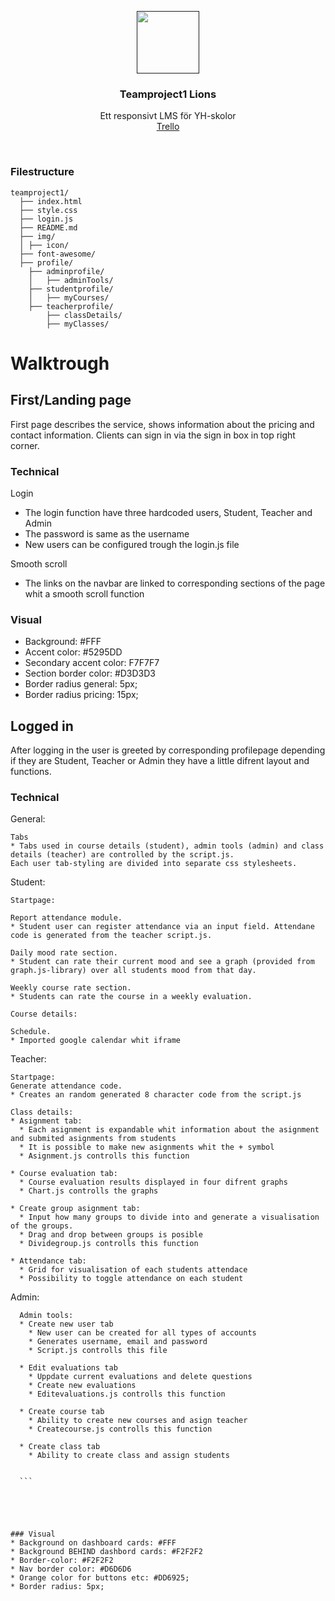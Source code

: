 <p align="center">
  <a href="">
    <img src="https://lh3.googleusercontent.com/oFlHrHIHr3IT0KgbFVmNjCsI7PDzdm6YQj9WhXpaPiM7elyTXpHlNDLklr5RElpG3gM=h310" alt="" width=100 height=100>
  </a>

  <h3 align="center">Teamproject1 Lions</h3>

  <p align="center">
    Ett responsivt LMS för YH-skolor <br>
  <a href="https://trello.com/b/nOapM9nK/projektarbete">Trello</a>


  </p>
</p>

<br>


### Filestructure
```
teamproject1/					
  ├── index.html				
  ├── style.css				
  ├── login.js				
  ├── README.md				
  ├── img/			
  │	├── icon/		
  ├── font-awesome/			
  ├── profile/			
  	├── adminprofile/		
	│	├── adminTools/	
	├── studentprofile/
	│	├── myCourses/
	├── teacherprofile/		
		├── classDetails/
		├── myClasses/
```
# Walktrough

## First/Landing page
First page describes the service, shows information about the pricing and contact information.
Clients can sign in via the sign in box in top right corner.
### Technical

Login
* The login function have three hardcoded users, Student, Teacher and Admin
* The password is same as the username
* New users can be configured trough the login.js file

Smooth scroll
* The links on the navbar are linked to corresponding sections of the page whit a smooth scroll function

### Visual
* Background: #FFF
* Accent color: #5295DD
* Secondary accent color: F7F7F7
* Section border color: #D3D3D3
* Border radius general: 5px;
* Border radius pricing: 15px;


## Logged in
After logging in the user is greeted by corresponding profilepage depending if they are Student, Teacher or Admin they have a little difrent layout and functions.

### Technical

General: 
```
Tabs 
* Tabs used in course details (student), admin tools (admin) and class details (teacher) are controlled by the script.js. 
Each user tab-styling are divided into separate css stylesheets. 
```

Student:
```
Startpage:

Report attendance module. 
* Student user can register attendance via an input field. Attendane code is generated from the teacher script.js. 

Daily mood rate section. 
* Student can rate their current mood and see a graph (provided from graph.js-library) over all students mood from that day. 

Weekly course rate section. 
* Students can rate the course in a weekly evaluation. 
```
```
Course details:

Schedule. 
* Imported google calendar whit iframe

```
Teacher:
```
Startpage:
Generate attendance code.
* Creates an random generated 8 character code from the script.js
```
```
Class details:
* Asignment tab:
  * Each asignment is expandable whit information about the asignment and submited asignments from students
  * It is possible to make new asignments whit the + symbol
  * Asignment.js controlls this function
  
* Course evaluation tab:
  * Course evaluation results displayed in four difrent graphs
  * Chart.js controlls the graphs

* Create group asignment tab:
  * Input how many groups to divide into and generate a visualisation of the groups.
  * Drag and drop between groups is posible
  * Dividegroup.js controlls this function

* Attendance tab:
  * Grid for visualisation of each students attendace
  * Possibility to toggle attendance on each student
  ```
  Admin:
```
  Admin tools:
  * Create new user tab
    * New user can be created for all types of accounts
    * Generates username, email and password 
    * Script.js controlls this file
    
  * Edit evaluations tab
    * Uppdate current evaluations and delete questions
    * Create new evaluations
    * Editevaluations.js controlls this function
    
  * Create course tab
    * Ability to create new courses and asign teacher
    * Createcourse.js controlls this function
  
  * Create class tab
    * Ability to create class and assign students
    
    
  ```





### Visual
* Background on dashboard cards: #FFF
* Background BEHIND dashbord cards: #F2F2F2
* Border-color: #F2F2F2 
* Nav border color: #D6D6D6
* Orange color for buttons etc: #DD6925;
* Border radius: 5px;

